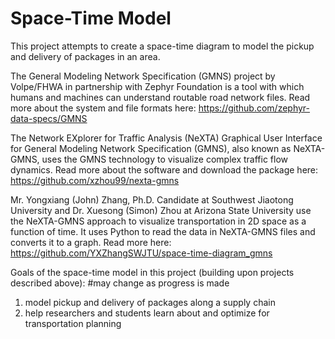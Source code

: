 # Space-Time Model

This project attempts to create a space-time diagram to model the pickup and delivery of packages in an area.

The General Modeling Network Specification (GMNS) project by Volpe/FHWA in partnership with Zephyr Foundation is a tool with which humans and machines can understand routable road network files. Read more about the system and file formats here: https://github.com/zephyr-data-specs/GMNS

The Network EXplorer for Traffic Analysis (NeXTA) Graphical User Interface for General Modeling Network Specification (GMNS), also known as NeXTA-GMNS, uses the GMNS technology to visualize complex traffic flow dynamics. Read more about the software and download the package here: https://github.com/xzhou99/nexta-gmns

Mr. Yongxiang (John) Zhang, Ph.D. Candidate at Southwest Jiaotong University and Dr. Xuesong (Simon) Zhou at Arizona State University use the NeXTA-GMNS approach to visualize transportation in 2D space as a function of time. It uses Python to read the data in NeXTA-GMNS files and converts it to a graph. Read more here: https://github.com/YXZhangSWJTU/space-time-diagram_gmns

Goals of the space-time model in this project (building upon projects described above):
#may change as progress is made
1. model pickup and delivery of packages along a supply chain
2. help researchers and students learn about and optimize for transportation planning
